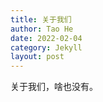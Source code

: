 ```yaml
---
title: 关于我们
author: Tao He
date: 2022-02-04
category: Jekyll
layout: post
---
```


关于我们，啥也没有。

